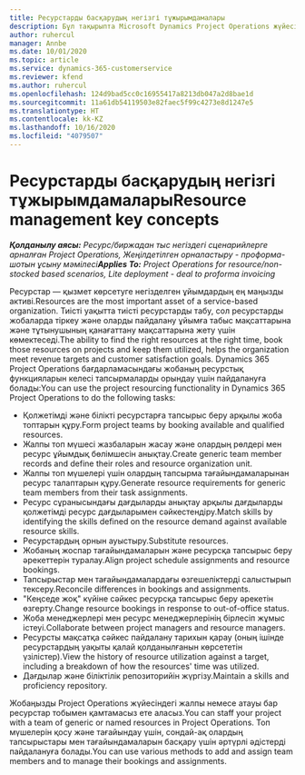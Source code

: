 ```yaml
---
title: Ресурстарды басқарудың негізгі тұжырымдамалары
description: Бұл тақырыпта Microsoft Dynamics Project Operations жүйесіндегі ресурстарды басқару туралы ақпарат берілген.
author: ruhercul
manager: Annbe
ms.date: 10/01/2020
ms.topic: article
ms.service: dynamics-365-customerservice
ms.reviewer: kfend
ms.author: ruhercul
ms.openlocfilehash: 124d9bad5cc0c16955417a8213db047a2d8bae1d
ms.sourcegitcommit: 11a61db54119503e82faec5f99c4273e8d1247e5
ms.translationtype: HT
ms.contentlocale: kk-KZ
ms.lasthandoff: 10/16/2020
ms.locfileid: "4079507"
---
```

# <a name="resource-management-key-concepts"></a><span data-ttu-id="43c89-103">Ресурстарды басқарудың негізгі тұжырымдамалары</span><span class="sxs-lookup"><span data-stu-id="43c89-103">Resource management key concepts</span></span>

<span data-ttu-id="43c89-104">_**Қолданылу аясы:** Ресурс/биржадан тыс негіздегі сценарийлерге арналған Project Operations, Жеңілдетілген орналастыру - проформа-шотын ұсыну мәмілесі_</span><span class="sxs-lookup"><span data-stu-id="43c89-104">_**Applies To:** Project Operations for resource/non-stocked based scenarios, Lite deployment - deal to proforma invoicing_</span></span>

<span data-ttu-id="43c89-105">Ресурстар — қызмет көрсетуге негізделген ұйымдардың ең маңызды активі.</span><span class="sxs-lookup"><span data-stu-id="43c89-105">Resources are the most important asset of a service-based organization.</span></span> <span data-ttu-id="43c89-106">Тиісті уақытта тиісті ресурстарды табу, сол ресурстарды жобаларда тіркеу және оларды пайдалану ұйымға табыс мақсаттарына және тұтынушының қанағаттану мақсаттарына жету үшін көмектеседі.</span><span class="sxs-lookup"><span data-stu-id="43c89-106">The ability to find the right resources at the right time, book those resources on projects and keep them utilized, helps the organization meet revenue targets and customer satisfaction goals.</span></span> <span data-ttu-id="43c89-107">Dynamics 365 Project Operations бағдарламасындағы жобаның ресурстық функцияларын келесі тапсырмаларды орындау үшін пайдалануға болады:</span><span class="sxs-lookup"><span data-stu-id="43c89-107">You can use the project resourcing functionality in Dynamics 365 Project Operations to do the following tasks:</span></span>

- <span data-ttu-id="43c89-108">Қолжетімді және білікті ресурстарға тапсырыс беру арқылы жоба топтарын құру.</span><span class="sxs-lookup"><span data-stu-id="43c89-108">Form project teams by booking available and qualified resources.</span></span>
- <span data-ttu-id="43c89-109">Жалпы топ мүшесі жазбаларын жасау және олардың рөлдері мен ресурс ұйымдық бөлімшесін анықтау.</span><span class="sxs-lookup"><span data-stu-id="43c89-109">Create generic team member records and define their roles and resource organization unit.</span></span>
- <span data-ttu-id="43c89-110">Жалпы топ мүшелері үшін олардың тапсырма тағайындамаларынан ресурс талаптарын құру.</span><span class="sxs-lookup"><span data-stu-id="43c89-110">Generate resource requirements for generic team members from their task assignments.</span></span>
- <span data-ttu-id="43c89-111">Ресурс сұранысындағы дағдыларды анықтау арқылы дағдыларды қолжетімді ресурс дағдыларымен сәйкестендіру.</span><span class="sxs-lookup"><span data-stu-id="43c89-111">Match skills by identifying the skills defined on the resource demand against available resource skills.</span></span>
- <span data-ttu-id="43c89-112">Ресурстардың орнын ауыстыру.</span><span class="sxs-lookup"><span data-stu-id="43c89-112">Substitute resources.</span></span>
- <span data-ttu-id="43c89-113">Жобаның жоспар тағайындамаларын және ресурсқа тапсырыс беру әрекеттерін туралау.</span><span class="sxs-lookup"><span data-stu-id="43c89-113">Align project schedule assignments and resource bookings.</span></span>
- <span data-ttu-id="43c89-114">Тапсырыстар мен тағайындамалардағы өзгешеліктерді салыстырып тексеру.</span><span class="sxs-lookup"><span data-stu-id="43c89-114">Reconcile differences in bookings and assignments.</span></span>
- <span data-ttu-id="43c89-115">"Кеңседе жоқ" күйіне сәйкес ресурсқа тапсырыс беру әрекетін өзгерту.</span><span class="sxs-lookup"><span data-stu-id="43c89-115">Change resource bookings in response to out-of-office status.</span></span>
- <span data-ttu-id="43c89-116">Жоба менеджерлері мен ресурс менеджерлерінің бірлесіп жұмыс істеуі.</span><span class="sxs-lookup"><span data-stu-id="43c89-116">Collaborate between project managers and resource managers.</span></span>
- <span data-ttu-id="43c89-117">Ресурсты мақсатқа сәйкес пайдалану тарихын қарау (оның ішінде ресурстардың уақыты қалай қолданылғанын көрсететін үзілістер).</span><span class="sxs-lookup"><span data-stu-id="43c89-117">View the history of resource utilization against a target, including a breakdown of how the resources' time was utilized.</span></span>
- <span data-ttu-id="43c89-118">Дағдылар және біліктілік репозиторийін жүргізу.</span><span class="sxs-lookup"><span data-stu-id="43c89-118">Maintain a skills and proficiency repository.</span></span>


<span data-ttu-id="43c89-119">Жобаңызды Project Operations жүйесіндегі жалпы немесе атауы бар ресурстар тобымен қамтамасыз ете аласыз.</span><span class="sxs-lookup"><span data-stu-id="43c89-119">You can staff your project with a team of generic or named resources in Project Operations.</span></span> <span data-ttu-id="43c89-120">Топ мүшелерін қосу және тағайындау үшін, сондай-ақ олардың тапсырыстары мен тағайындамаларын басқару үшін әртүрлі әдістерді пайдалануға болады.</span><span class="sxs-lookup"><span data-stu-id="43c89-120">You can use various methods to add and assign team members and to manage their bookings and assignments.</span></span> 
